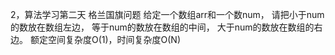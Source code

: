 2，算法学习第二天
	格兰国旗问题
		给定一个数组arr和一个数num， 请把小于num的数放在数组左边， 等于num的数放在数组的中间， 大于num的数放在数组的右边。
		额定空间复杂度O(1)，时间复杂度O(N)
